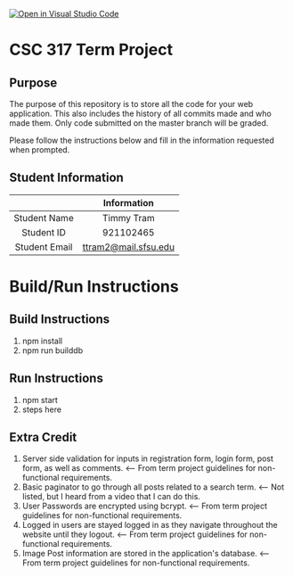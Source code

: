 [![Open in Visual Studio Code](https://classroom.github.com/assets/open-in-vscode-f059dc9a6f8d3a56e377f745f24479a46679e63a5d9fe6f495e02850cd0d8118.svg)](https://classroom.github.com/online_ide?assignment_repo_id=6118358&assignment_repo_type=AssignmentRepo)
# CSC 317 Term Project

## Purpose

The purpose of this repository is to store all the code for your web application. This also includes the history of all commits made and who made them. Only code submitted on the master branch will be graded.

Please follow the instructions below and fill in the information requested when prompted.

## Student Information

|               | Information   |
|:-------------:|:-------------:|
| Student Name  | Timmy Tram     |
| Student ID    | 921102465       |
| Student Email | ttram2@mail.sfsu.edu    |



# Build/Run Instructions

## Build Instructions
1. npm install
2. npm run builddb

## Run Instructions
1. npm start
2. steps here 

## Extra Credit
1. Server side validation for inputs in registration form, login form, post form, as well as comments. <-- From term project guidelines for non-functional requirements.
2. Basic paginator to go through all posts related to a search term. <-- Not listed, but I heard from a video that I can do this.
3. User Passwords are encrypted using bcrypt. <-- From term project guidelines for non-functional requirements.
4. Logged in users are stayed logged in as they navigate throughout the website until they logout. <-- From term project guidelines for non-functional requirements.
5. Image Post information are stored in the application's database. <-- From term project guidelines for non-functional requirements.
